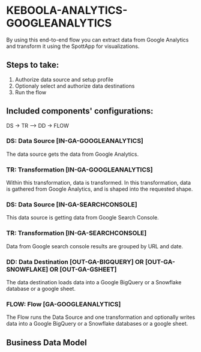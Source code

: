 # KEBOOLA-ANALYTICS-GOOGLEANALYTICS

By using this end-to-end flow you can extract data from Google Analytics and transform it using the SpottApp for visualizations.

## Steps to take:
1. Authorize data source and setup profile
2. Optionaly select and authorize data destinations
3. Run the flow

## Included components' configurations:
DS -> TR –> DD -> FLOW

### DS: Data Source [IN-GA-GOOGLEANALYTICS] 

The data source gets the data from Google Analytics.

### TR: Transformation [IN-GA-GOOGLEANALYTICS] 

Within this transformation, data is transformed. In this transformation, data is gathered from Google Analytics, and is shaped into the requested shape.

### DS: Data Source [IN-GA-SEARCHCONSOLE]

This data source is getting data from Google Search Console.

### TR: Transformation [IN-GA-SEARCHCONSOLE]

Data from Google search console results are grouped by URL and date. 

### DD: Data Destination [OUT-GA-BIGQUERY]  OR [OUT-GA-SNOWFLAKE] OR [OUT-GA-GSHEET]

The data destination loads data into a Google BigQuery or a Snowflake database or a google sheet.

### FLOW: Flow [GA-GOOGLEANALYTICS]
The Flow runs the Data Source and one transformation and optionally writes data into a Google BigQuery or a Snowflake databases or a google sheet.

## Business Data Model


